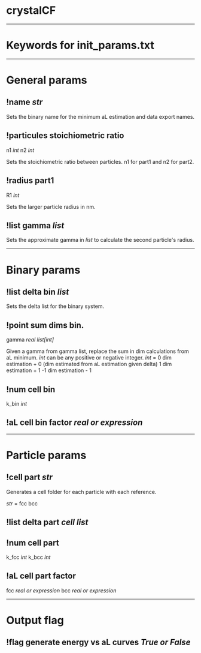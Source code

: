 # crystalCF

----  
  
# Keywords for init_params.txt  
  
----  
# General params

## !name *str*

Sets the binary name for the minimum aL estimation and data export names.

## !particules stoichiometric ratio
n1 *int*
n2 *int*

Sets the stoichiometric ratio between particles. n1 for part1 and n2 for part2.

## !radius part1
R1 *int*

Sets the larger particle radius in nm. 

## !list gamma *list*

Sets the approximate gamma in *list* to calculate the second particle's radius.

----  
# Binary params

## !list delta bin *list*

Sets the delta list for the binary system.

## !point sum dims bin.
gamma *real* *list[int]*

Given a gamma from gamma list, replace the sum in dim calculations from aL minimum. *int* can be any positive or negative integer. 
*int* =
0 dim estimation + 0 (dim estimated from aL estimation given delta)
1 dim estimation + 1
-1 dim estimation - 1

## !num cell bin
k_bin *int*

## !aL cell bin factor *real or expression*

----
# Particle params

## !cell part *str*

Generates a cell folder for each particle with each reference.

*str* =
fcc
bcc

## !list delta part *cell* *list*

## !num cell part
k_fcc *int*
k_bcc *int*

## !aL cell part factor
fcc *real or expression*
bcc *real or expression*

----
# Output flag

## !flag generate energy vs aL curves *True or False*
